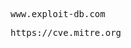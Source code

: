 <pre lang="markdown">www.exploit-db.com</pre>
<pre lang="markdown">https://cve.mitre.org</pre>
<pre lang="markdown"></pre>
<pre lang="markdown"></pre>
<pre lang="markdown"></pre>
<pre lang="markdown"></pre>
<pre lang="markdown"></pre>
<pre lang="markdown"></pre>
<pre lang="markdown"></pre>
<pre lang="markdown"></pre>
<pre lang="markdown"></pre>
<pre lang="markdown"></pre>
<pre lang="markdown"></pre>
<pre lang="markdown"></pre>
<pre lang="markdown"></pre>
<pre lang="markdown"></pre>
<pre lang="markdown"></pre>
<pre lang="markdown"></pre>
<pre lang="markdown"></pre>
<pre lang="markdown"></pre>
<pre lang="markdown"></pre>
<pre lang="markdown"></pre>
<pre lang="markdown"></pre>
<pre lang="markdown"></pre>
<pre lang="markdown"></pre>
<pre lang="markdown"></pre>
<pre lang="markdown"></pre>
<pre lang="markdown"></pre>
<pre lang="markdown"></pre>
<pre lang="markdown"></pre>
<pre lang="markdown"></pre>
<pre lang="markdown"></pre>
